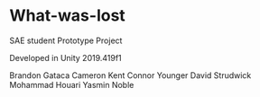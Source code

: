 # What-was-lost
SAE student Prototype Project

Developed in Unity 2019.419f1

Brandon Gataca
Cameron Kent
Connor Younger
David Strudwick
Mohammad Houari
Yasmin Noble
